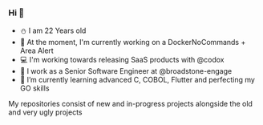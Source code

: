 ### Hi 👋
- ⛄ I am 22 Years old
- 🔭 At the moment, I'm currently working on a DockerNoCommands + Area Alert
- 💻 I'm working towards releasing SaaS products with @codox
- 🏢 I work as a Senior Software Engineer at @broadstone-engage
- 🌱 I’m currently learning advanced C, COBOL, Flutter and perfecting my GO skills

My repositories consist of new and in-progress projects alongside the old and very ugly projects 
